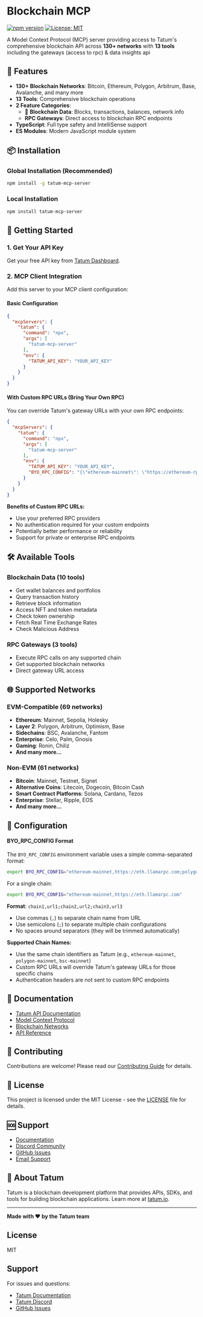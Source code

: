 # Blockchain MCP

[![npm version](https://badge.fury.io/js/tatum-mcp-server.svg)](https://badge.fury.io/js/tatum-mcp-server)
[![License: MIT](https://img.shields.io/badge/License-MIT-yellow.svg)](https://opensource.org/licenses/MIT)

A Model Context Protocol (MCP) server providing access to Tatum's comprehensive blockchain API across **130+ networks** with **13 tools** including the gateways (access to rpc) & data insights api

## 🚀 Features

- **130+ Blockchain Networks**: Bitcoin, Ethereum, Polygon, Arbitrum, Base, Avalanche, and many more
- **13 Tools**: Comprehensive blockchain operations
- **2 Feature Categories**:
  - 🔗 **Blockchain Data**: Blocks, transactions, balances, network info
  - **RPC Gateways**: Direct access to blockchain RPC endpoints
- **TypeScript**: Full type safety and IntelliSense support
- **ES Modules**: Modern JavaScript module system

## 📦 Installation

### Global Installation (Recommended)

```bash
npm install -g tatum-mcp-server
```

### Local Installation

```bash
npm install tatum-mcp-server
```

## 🔑 Getting Started

### 1. Get Your API Key

Get your free API key from [Tatum Dashboard](https://dashboard.tatum.io).

### 2. MCP Client Integration

Add this server to your MCP client configuration:

#### Basic Configuration

```json
{
  "mcpServers": {
    "tatum": {
      "command": "npx",
      "args": [
        "tatum-mcp-server"
      ],
      "env": {
        "TATUM_API_KEY": "YOUR_API_KEY"
      }
    }
  }
}
```

#### With Custom RPC URLs (Bring Your Own RPC)

You can override Tatum's gateway URLs with your own RPC endpoints:

```json
{
  "mcpServers": {
    "tatum": {
      "command": "npx",
      "args": [
        "tatum-mcp-server"
      ],
      "env": {
        "TATUM_API_KEY": "YOUR_API_KEY",
        "BYO_RPC_CONFIG": "{\"ethereum-mainnet\": \"https://ethereum-rpc.publicnode.com\", \"polygon-mainnet\": \"https://polygon-rpc.com\"}"
      }
    }
  }
}
```

**Benefits of Custom RPC URLs:**

- Use your preferred RPC providers
- No authentication required for your custom endpoints
- Potentially better performance or reliability
- Support for private or enterprise RPC endpoints

## 🛠️ Available Tools

### Blockchain Data (10 tools)

- Get wallet balances and portfolios
- Query transaction history
- Retrieve block information
- Access NFT and token metadata
- Check token ownership
- Fetch Real Time Exchange Rates
- Check Malicious Address

### RPC Gateways (3 tools)

- Execute RPC calls on any supported chain
- Get supported blockchain networks
- Direct gateway URL access

## 🌐 Supported Networks

### EVM-Compatible (69 networks)

- **Ethereum**: Mainnet, Sepolia, Holesky
- **Layer 2**: Polygon, Arbitrum, Optimism, Base
- **Sidechains**: BSC, Avalanche, Fantom
- **Enterprise**: Celo, Palm, Gnosis
- **Gaming**: Ronin, Chiliz
- **And many more...**

### Non-EVM (61 networks)

- **Bitcoin**: Mainnet, Testnet, Signet
- **Alternative Coins**: Litecoin, Dogecoin, Bitcoin Cash
- **Smart Contract Platforms**: Solana, Cardano, Tezos
- **Enterprise**: Stellar, Ripple, EOS
- **And many more...**

## 🔧 Configuration

#### BYO_RPC_CONFIG Format

The `BYO_RPC_CONFIG` environment variable uses a simple comma-separated format:

```bash
export BYO_RPC_CONFIG="ethereum-mainnet,https://eth.llamarpc.com;polygon-mainnet,https://polygon.llamarpc.com"
```

For a single chain:

```bash
export BYO_RPC_CONFIG="ethereum-mainnet,https://eth.llamarpc.com"
```

**Format**: `chain1,url1;chain2,url2;chain3,url3`

- Use commas (`,`) to separate chain name from URL
- Use semicolons (`;`) to separate multiple chain configurations
- No spaces around separators (they will be trimmed automatically)

**Supported Chain Names:**

- Use the same chain identifiers as Tatum (e.g., `ethereum-mainnet`, `polygon-mainnet`, `bsc-mainnet`)
- Custom RPC URLs will override Tatum's gateway URLs for those specific chains
- Authentication headers are not sent to custom RPC endpoints

## 📖 Documentation

- [Tatum API Documentation](https://docs.tatum.io)
- [Model Context Protocol](https://modelcontextprotocol.io)
- [Blockchain Networks](https://docs.tatum.io/docs/supported-blockchains)
- [API Reference](https://docs.tatum.io/reference)

## 🤝 Contributing

Contributions are welcome! Please read our [Contributing Guide](CONTRIBUTING.md) for details.

## 📄 License

This project is licensed under the MIT License - see the [LICENSE](LICENSE) file for details.

## 🆘 Support

- [Documentation](https://docs.tatum.io)
- [Discord Community](https://discord.gg/tatum)
- [GitHub Issues](https://github.com/tatumio/tatum-mcp-server/issues)
- [Email Support](mailto:support@tatum.io)

## 🏢 About Tatum

Tatum is a blockchain development platform that provides APIs, SDKs, and tools for building blockchain applications. Learn more at [tatum.io](https://tatum.io).

---

**Made with ❤️ by the Tatum team**

## License

MIT

## Support

For issues and questions:

- [Tatum Documentation](https://docs.tatum.io)
- [Tatum Discord](https://discord.gg/tatum)
- [GitHub Issues](https://github.com/your-repo/issues)
